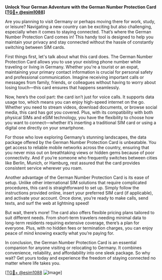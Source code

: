 **Unlock Your German Adventure with the German Number Protection Card [[TG💪+ @esim1088](https://t.me/s/esim1088)]**

Are you planning to visit Germany or perhaps moving there for work, study, or leisure? Navigating a new country can be exciting but also challenging, especially when it comes to staying connected. That’s where the German Number Protection Card comes in! This handy tool is designed to help you maintain your privacy and stay connected without the hassle of constantly switching between SIM cards.

First things first, let's talk about what this card does. The German Number Protection Card allows you to use your existing phone number while traveling or living in Germany. Whether you're a tourist or an expat, maintaining your primary contact information is crucial for personal safety and professional communication. Imagine receiving important calls or messages from family, friends, or colleagues without having to worry about losing touch—this card ensures that happens seamlessly.

Now, here’s the cool part: the card isn’t just for voice calls. It supports data usage too, which means you can enjoy high-speed internet on the go. Whether you need to stream videos, download documents, or browse social media, this card has got you covered. Plus, with its compatibility with both physical SIMs and eSIM technology, you have the flexibility to choose how you want to connect—whether it’s inserting a traditional SIM card or using a digital one directly on your smartphone.

For those who love exploring Germany’s stunning landscapes, the data package offered by the German Number Protection Card is unbeatable. You get access to reliable mobile networks across the country, ensuring that you never miss out on breathtaking views or hidden gems because of poor connectivity. And if you’re someone who frequently switches between cities like Berlin, Munich, or Hamburg, rest assured that the card provides consistent service wherever you roam.

Another advantage of the German Number Protection Card is its ease of setup. Unlike other international SIM solutions that require complicated procedures, this card is straightforward to set up. Simply follow the instructions provided online, insert your preferred SIM card (if applicable), and activate your account. Once done, you’re ready to make calls, send texts, and surf the web at lightning speed!

But wait, there’s more! The card also offers flexible pricing plans tailored to suit different needs. From short-term travelers needing minimal data to long-term residents requiring extensive coverage, there’s a plan for everyone. Plus, with no hidden fees or termination charges, you can enjoy peace of mind knowing exactly what you’re paying for.

In conclusion, the German Number Protection Card is an essential companion for anyone visiting or relocating to Germany. It combines convenience, reliability, and affordability into one sleek package. So why wait? Get yours today and experience the freedom of staying connected no matter where life takes you.

[[TG💪+ @esim1088](https://t.me/s/esim1088) ![Image](https://i.postimg.cc/Y0z9fWf4/image.png)]